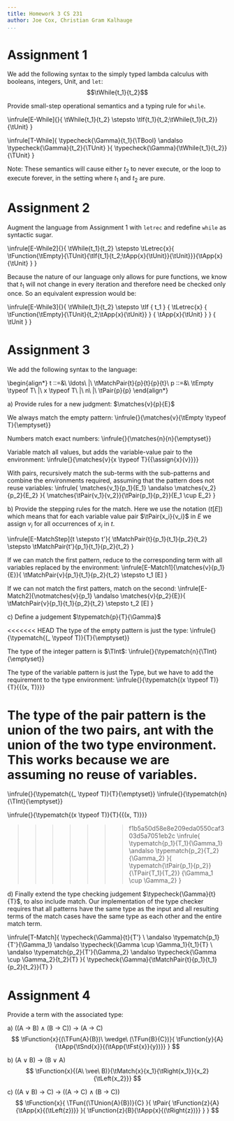 ```yaml
---
title: Homework 3 CS 231
author: Joe Cox, Christian Gram Kalhauge
...
```



# Assignment 1

We add the following syntax to the simply typed lambda calculus
with booleans, integers, Unit, and $\mathtt{let}$:
$$\tWhile{t_1}{t_2}$$

Provide small-step operational semantics and a typing rule for $\mathtt{while}$.

\infrule[E-While]{}{
    \tWhile{t_1}{t_2} \stepsto \tIf{t_1}{t_2;\tWhile{t_1}{t_2}}{\tUnit}
}

\infrule[T-While]{
    \typecheck{\Gamma}{t_1}{\TBool}
    \andalso
    \typecheck{\Gamma}{t_2}{\TUnit}
}{
    \typecheck{\Gamma}{\tWhile{t_1}{t_2}}{\TUnit}
}

Note: These semantics will cause either $t_2$ to never execute, or the loop
to execute forever, in the setting where $t_1$ and $t_2$ are pure.

# Assignment 2

Augment the language from Assignment 1 with $\mathtt{letrec}$ and
redefine $\mathtt{while}$ as syntactic sugar.

\infrule[E-While2]{}{
  \tWhile{t_1}{t_2} \stepsto \tLetrec{x}{
    \tFunction{\tEmpty}{\TUnit}{\tIf{t_1}{t_2;\tApp{x}{\tUnit}}{\tUnit}}}{\tApp{x}{\tUnit}
  }
}

Because the nature of our language only allows for pure functions,
we know that $t_1$ will not change in every iteration and therefore need be 
checked only once.  So an equivalent expression would be:

\infrule[E-While3]{}{
  \tWhile{t_1}{t_2} \stepsto 
    \tIf
      { t_1 }
      { \tLetrec{x}
          { \tFunction{\tEmpty}{\TUnit}{t_2;\tApp{x}{\tUnit}} }
          { \tApp{x}{\tUnit} }
      }
      { \tUnit }
}

# Assignment 3

We add the following syntax to the language:

\begin{align*}
t ::=&\ \ldots\ |\ \tMatchPair{t}{p}{t}{p}{t}\\
p ::=&\ \tEmpty \typeof T\ |\ x \typeof T\ |\ n\ |\ \tPair{p}{p}
\end{align*}

a)  Provide rules for a new judgment: $\matches{v}{p}{E}$

We always match the empty pattern:
\infrule{}{\matches{v}{\tEmpty \typeof T}{\emptyset}}

Numbers match exact numbers: 
\infrule{}{\matches{n}{n}{\emptyset}}

Variable match all values, but adds the variable-value pair to the
environment:
\infrule{}{\matches{v}{x \typeof T}{\{\assign{x}{v}\}}}

With pairs, recursively match the sub-terms with the sub-patterns and
combine the environments required, assuming that the pattern does not
reuse variables:
\infrule{
\matches{v_1}{p_1}{E_1} \andalso \matches{v_2}{p_2}{E_2}
}{
\matches{\tPair{v_1}{v_2}}{\tPair{p_1}{p_2}}{E_1 \cup E_2}
}

b) Provide the stepping rules for the match. Here we use the notation
($t[E]$) which means that for each variable value pair $\tPair{x_i}{v_i}$ in $E$
we assign $v_i$ for all occurrences of $x_i$ in $t$.

\infrule[E-MatchStep]{t \stepsto t'}{
    \tMatchPair{t}{p_1}{t_1}{p_2}{t_2} \stepsto
    \tMatchPair{t'}{p_1}{t_1}{p_2}{t_2} 
}

If we can match the first pattern, reduce to the corresponding term with
all variables replaced by the environment:
\infrule[E-Match1]{\matches{v}{p_1}{E}}{
    \tMatchPair{v}{p_1}{t_1}{p_2}{t_2} \stepsto
    t_1 [E]
}

If we can not match the first patters, match on the second:
\infrule[E-Match2]{\notmatches{v}{p_1} \andalso \matches{v}{p_2}{E}}{
    \tMatchPair{v}{p_1}{t_1}{p_2}{t_2} \stepsto t_2 [E]
}

c) Define a judgement $\typematch{p}{T}{\Gamma}$

<<<<<<< HEAD
The type of the empty pattern is just the type:
\infrule{}{\typematch{(\_ \typeof T)}{T}{\emptyset}}

The type of the integer pattern is $\TInt$:
\infrule{}{\typematch{n}{\TInt}{\emptyset}}

The type of the variable pattern is just the Type, but we have
to add the requirement to the type environment:
\infrule{}{\typematch{(x \typeof T)}{T}{\{(x, T)\}}}

The type of the pair pattern is the union of the two pairs, ant with
the union of the two type environment. This works because we are
assuming no reuse of variables.
=======
\infrule{}{\typematch{(\_ \typeof T)}{T}{\emptyset}}
\infrule{}{\typematch{n}{\TInt}{\emptyset}}

\infrule{}{\typematch{(x \typeof T)}{T}{\{(x, T)\}}}

>>>>>>> f1b5a50d58e8e209eda0550caf303d5a7051eb2c
\infrule{
    \typematch{p_1}{T_1}{\Gamma_1} \andalso \typematch{p_2}{T_2}{\Gamma_2}
}{
    \typematch{\tPair{p_1}{p_2}}
        {\TPair{T_1}{T_2}}
        {\Gamma_1 \cup \Gamma_2}
}

d) Finally extend the type checking judgement
$\typecheck{\Gamma}{t}{T}$, to also include match. Our implementation of
the type checker requires that all patterns have the same type as the 
input and all resulting terms of the match cases have the same type as
each other and the entire match term.

\infrule[T-Match]{
         \typecheck{\Gamma}{t}{T'} \\ 
\andalso \typematch{p_1}{T'}{\Gamma_1} 
\andalso \typecheck{\Gamma \cup \Gamma_1}{t_1}{T}  \\
\andalso \typematch{p_2}{T'}{\Gamma_2} 
\andalso \typecheck{\Gamma \cup \Gamma_2}{t_2}{T} 
}{
\typecheck{\Gamma}{\tMatchPair{t}{p_1}{t_1}{p_2}{t_2}}{T}
}


# Assignment 4

Provide a term with the associated type:

a) ((A $\rightarrow$ B) $\wedge$ (B $\rightarrow$ C)) $\rightarrow$ (A $\rightarrow$ C)
$$
\tFunction{x}{(\TFun{A}{B})\ \wedge\ (\TFun{B}{C})}{
    \tFunction{y}{A}{\tApp{\tSnd{x}}{(\tApp{\tFst{x}}{y})}}
}
$$

b) (A $\vee$ B) $\rightarrow$ (B $\vee$ A)
$$
\tFunction{x}{(A\ \vee\ B)}{\tMatch{x}{x_1}{\tRight{x_1}}{x_2}{\tLeft{x_2}}}
$$

c) ((A $\vee$ B) $\rightarrow$ C) $\rightarrow$ ((A $\rightarrow$ C) $\wedge$ (B $\rightarrow$ C))
$$
\tFunction{x}{
    \TFun{(\TUnion{A}{B})}{C}
}{
    \tPair{
        \tFunction{z}{A}{\tApp{x}{(\tLeft{z})}}
    }{
        \tFunction{z}{B}{\tApp{x}{(\tRight{z})}}
    }
}
$$

